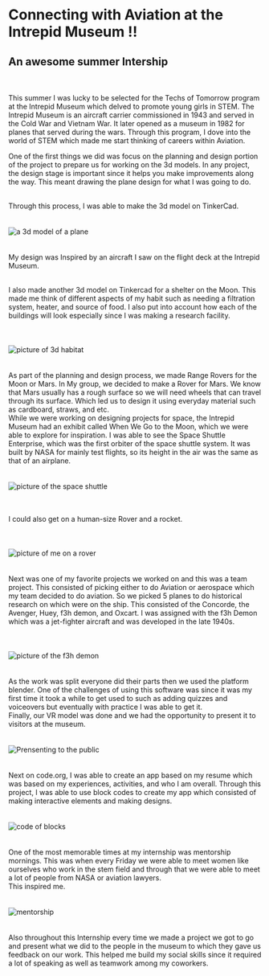 

# Connecting with Aviation at the Intrepid Museum !!

## An awesome summer Intership
<br>  <br>
This summer I was lucky to be selected for the Techs of Tomorrow program at the Intrepid Museum which delved to promote young girls in STEM. The Intrepid Museum is an aircraft carrier commissioned in 1943 and served in the Cold War and Vietnam War. It later opened as a museum in 1982 for planes that served during the wars.  Through this program, I dove into the world of STEM which made me start thinking of careers within Aviation.
<br> 



One of the first things we did was focus on the planning and design portion of the project to prepare us for working on the 3d models. In any project, the design stage is important since it helps you make improvements along the way. This meant drawing the plane design for what I was going to do. 

<br>
Through this process, I was able to make the 3d model on TinkerCad. 
<br> <br> <br>
<img src="Images/hhh.jpg" alt="a 3d model of a plane"> 
<br> <br> <br>
My design was Inspired by an aircraft I saw on the flight deck at the Intrepid Museum. 
<br>  <br>

I also made another 3d model on Tinkercad for a shelter on the Moon. This made me think of different aspects of my habit such as needing a filtration system, heater, and source of food. I also put into account how each of the buildings will look especially since I was making a research facility.   
<br>  <br> <br>
<img src="Images/moon.jpg" alt="picture of 3d habitat"> 
<br> <br> <br>
As part of the planning and design process, we made Range Rovers for the Moon or Mars. In My group, we decided to make a Rover for Mars. We know that Mars usually has a rough surface so we will need wheels that can travel through its surface. Which led us to design it using everyday material such as cardboard, straws, and etc. 
<br> 
 While we were working on designing projects for space, the Intrepid Museum had an exhibit called When We Go to the Moon, which we were able to explore for inspiration. I was able to see the Space Shuttle Enterprise, which was the first orbiter of the space shuttle system. It was built by NASA for mainly test flights, so its height in the air was the same as that of an airplane. 
<br> <br> <br>
<img src="Images/space.jpg" alt="picture of the space shuttle">
<br> <br> <br>

I could also get on a human-size Rover and a rocket.  
<br> <br> <br>
<img src="Images/rover.jpg" alt="picture of me on a rover" >
<br> <br> <br>
Next was one of my favorite projects we worked on and this was a team project. This consisted of picking either to do Aviation or aerospace which my team decided to do aviation. So we picked 5 planes to do historical research on which were on the ship. This consisted of the Concorde, the Avenger, Huey, f3h demon, and Oxcart. I was assigned with the f3h Demon which was a jet-fighter aircraft and was developed in the late 1940s.  
<br> <br> <br>
<img src="Images/demon.jpg" alt="picture of the f3h demon">
<br> <br> <br>
As the work was split everyone did their parts then we used the platform blender. One of the challenges of using this software was since it was my first time it took a while to get used to such as adding quizzes and voiceovers but eventually with practice I was able to get it. 
<br> 
Finally, our VR model was done and we had the opportunity to present it to visitors at the museum. 
<br> <br> <br>
<img src="Images/public.jpg" alt="Prensenting to the public">
<br> <br> <br>
Next on code.org, I was able to create an app based on my resume which was based on my experiences, activities, and who I am overall. Through this project, I was able to use block codes to create my app which consisted of making interactive elements and making designs. 
<br> <br> <br>
<img src="Images/code.jpg" alt="code of blocks">
<br> <br> <br> 
One of the most memorable times at my internship was mentorship mornings. This was when every Friday we were able to meet women like ourselves who work in the stem field and through that we were able to meet a lot of people from NASA or aviation lawyers.
<br> 
This inspired me. 
<br> <br> <br>
<img src="Images/mentorship.JPG" alt="mentorship">
<br> <br> <br>
Also throughout this Internship every time we made a project we got to go and present what we did to the people in the museum to which they gave us feedback on our work. This helped me build my social skills since it required a lot of speaking as well as teamwork among my coworkers. 
<br> 
